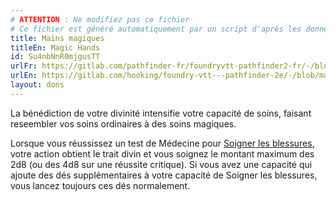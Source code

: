 ```yaml
---
# ATTENTION : Ne modifiez pas ce fichier
# Ce fichier est généré automatiquement par un script d'après les données du module Foundry VTT officiel et de sa traduction
title: Mains magiques
titleEn: Magic Hands
id: Su4nbNnR0mjgusTT
urlFr: https://gitlab.com/pathfinder-fr/foundryvtt-pathfinder2-fr/-/blob/master/data/feats/Su4nbNnR0mjgusTT.htm
urlEn: https://gitlab.com/hooking/foundry-vtt---pathfinder-2e/-/blob/master/packs/data/feats.db/magic-hands.json
layout: dons
---
```

La bénédiction de votre divinité intensifie votre capacité de soins, faisant reseembler vos soins ordinaires à des soins magiques.

Lorsque vous réussissez un test de Médecine pour [Soigner les blessures](../actions/soigner-les-blessures.html), votre action obtient le trait divin et vous soignez le montant maximum des 2d8 (ou des 4d8 sur une réussite critique). Si vous avez une capacité qui ajoute des dés supplémentaires à votre capacité de Soigner les blessures, vous lancez toujours ces dés normalement.
